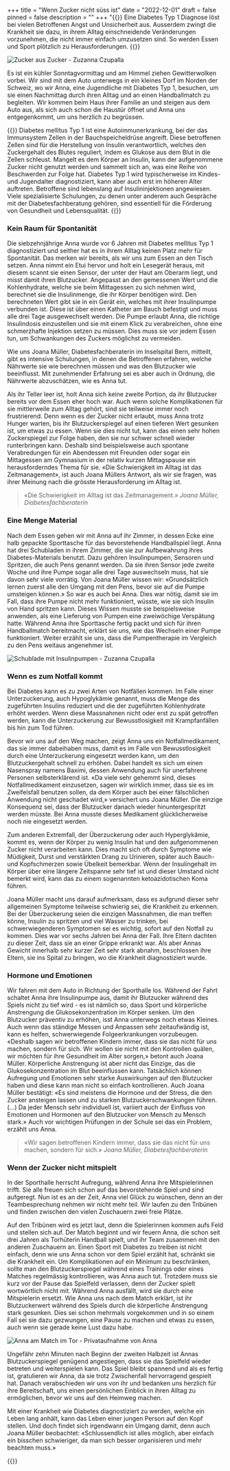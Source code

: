 +++
title = "Wenn Zucker nicht süss ist"
date = "2022-12-01"
draft = false
pinned = false
description = ""
+++
"{{<lead>}} Eine Diabetes Typ 1 Diagnose löst bei vielen Betroffenen Angst und Unsicherheit aus. Ausserdem zwingt die Krankheit sie dazu, in ihrem Alltag einschneidende Veränderungen vorzunehmen, die nicht immer einfach umzusetzen sind. So werden Essen und Sport plötzlich zu Herausforderungen. {{</lead>}}

![Zucker aus Zucker - Zuzanna Czupalla](zucker.png)

Es ist ein kühler Sonntagvormittag und am Himmel ziehen Gewitterwolken vorbei. Wir sind mit dem Auto unterwegs in ein kleines Dorf im Norden der Schweiz, wo wir Anna, eine Jugendliche mit Diabetes Typ 1, besuchen, um sie einen Nachmittag durch ihren Alltag und an einen Handballmatch zu begleiten. Wir kommen beim Haus ihrer Familie an und steigen aus dem Auto aus, als sich auch schon die Haustür öffnet und Anna uns entgegenkommt, um uns herzlich zu begrüssen.

{{<box title="Was ist Diabetes Mellitus Typ 1?">}} Diabetes mellitus Typ 1 ist eine Autoimmunerkrankung, bei der das Immunsystem Zellen in der Bauchspeicheldrüse angreift. Diese betroffenen Zellen sind für die Herstellung von Insulin verantwortlich, welches den Zuckergehalt des Blutes reguliert, indem es Glukose aus dem Blut in die Zellen schleust. Mangelt es dem Körper an Insulin, kann der aufgenommene Zucker nicht genutzt werden und sammelt sich an, was eine Reihe von Beschwerden zur Folge hat. Diabetes Typ 1 wird typischerweise im Kindes- und Jugendalter diagnostiziert, kann aber auch erst im höheren Alter auftreten. Betroffene sind lebenslang auf Insulininjektionen angewiesen. Viele spezialisierte Schulungen, zu denen unter anderem auch Gespräche mit der Diabetesfachberatung gehören, sind essentiell für die Förderung von Gesundheit und Lebensqualität. {{</box>}} 

### Kein Raum für Spontanität

Die siebzehnjährige Anna wurde vor 6 Jahren mit Diabetes mellitus Typ 1 diagnostiziert und seither hat es in ihrem Alltag keinen Platz mehr für Spontanität. Das merken wir bereits, als wir uns zum Essen an den Tisch setzen. Anna nimmt ein Etui hervor und holt ein Lesegerät heraus, mit diesem scannt sie einen Sensor, der unter der Haut am Oberarm liegt, und misst damit ihren Blutzucker. Angepasst an den gemessenen Wert und die Kohlenhydrate, welche sie beim Mittagessen zu sich nehmen wird, berechnet sie die Insulinmenge, die ihr Körper benötigen wird. Den berechneten Wert gibt sie in ein Gerät ein, welches mit ihrer Insulinpumpe verbunden ist. Diese ist über einen Katheter am Bauch befestigt und muss alle drei Tage ausgewechselt werden. Die Pumpe erlaubt Anna, die richtige Insulindosis einzustellen und sie mit einem Klick zu verabreichen, ohne eine schmerzhafte Injektion setzen zu müssen. Dies muss sie vor jedem Essen tun, um Schwankungen des Zuckers möglichst zu vermeiden.    

Wie uns Joana Müller, Diabetesfachberaterin im Inselspital Bern, mitteilt, gibt es intensive Schulungen, in denen die Betroffenen erfahren, welche Nährwerte sie wie berechnen müssen und was den Blutzucker wie beeinflusst. Mit zunehmender Erfahrung sei es aber auch in Ordnung, die Nährwerte abzuschätzen, wie es Anna tut.    

Als ihr Teller leer ist, holt Anna sich keine zweite Portion, da ihr Blutzucker bereits vor dem Essen eher hoch war. Auch wenn solche Komplikationen für sie mittlerweile zum Alltag gehört, sind sie teilweise immer noch frustrierend. Denn wenn es der Zucker nicht erlaubt, muss Anna trotz Hunger warten, bis ihr Blutzuckerspiegel auf einen tieferen Wert gesunken ist, um etwas zu essen. Wenn sie dies nicht tut, kann das einen sehr hohen Zuckerspiegel zur Folge haben, den sie nur schwer schnell wieder runterbringen kann. Deshalb sind beispielsweise auch spontane Verabredungen für ein Abendessen mit Freunden oder sogar ein Mittagessen am Gymnasium in der relativ kurzen Mittagspause ein herausforderndes Thema für sie. «Die Schwierigkeit im Alltag ist das Zeitmanagement», ist auch Joana Müllers Antwort, als wir sie fragen, was ihrer Meinung nach die grösste Herausforderung im Alltag ist.  

> «Die Schwierigkeit im Alltag ist das Zeitmanagement.» *Joana Müller, Diabetesfachberaterin*

### Eine Menge Material

Nach dem Essen gehen wir mit Anna auf ihr Zimmer, in dessen Ecke eine halb gepackte Sporttasche für das bevorstehende Handballspiel liegt. Anna hat drei Schubladen in ihrem Zimmer, die sie zur Aufbewahrung ihres Diabetes-Materials benutzt. Dazu gehören Insulinpumpen, Sensoren und Spritzen, die auch Pens genannt werden. Da sie ihren Sensor jede zweite Woche und ihre Pumpe sogar alle drei Tage auswechseln muss, hat sie davon sehr viele vorrätig. Von Joana Müller wissen wir: «Grundsätzlich lernen zuerst alle den Umgang mit den Pens, bevor sie auf die Pumpe umsteigen können.» So war es auch bei Anna. Dies war nötig, damit sie im Fall, dass ihre Pumpe nicht mehr funktioniert, wüsste, wie sie sich Insulin von Hand spritzen kann. Dieses Wissen musste sie beispielsweise anwenden, als eine Lieferung von Pumpen eine zweiwöchige Verspätung hatte. Während Anna ihre Sporttasche fertig packt und sich für ihren Handballmatch bereitmacht, erklärt sie uns, wie das Wechseln einer Pumpe funktioniert. Weiter erzählt sie uns, dass die Pumpentherapie im Vergleich zu den Pens weitaus angenehmer ist. 

![Schublade mit Insulinpumpen - Zuzanna Czupalla](schublade.png)

### Wenn es zum Notfall kommt

Bei Diabetes kann es zu zwei Arten von Notfällen kommen. Im Falle einer Unterzuckerung, auch Hypoglykämie genannt, muss die Menge des zugeführten Insulins reduziert und die der zugeführten Kohlenhydrate erhöht werden. Wenn diese Massnahmen nicht oder erst zu spät getroffen werden, kann die Unterzuckerung zur Bewusstlosigkeit mit Krampfanfällen bis hin zum Tod führen.   

Bevor wir uns auf den Weg machen, zeigt Anna uns ein Notfallmedikament, das sie immer dabeihaben muss, damit es im Falle von Bewusstlosigkeit durch eine Unterzuckerung eingesetzt werden kann, um den Blutzuckergehalt schnell zu erhöhen. Dabei handelt es sich um einen Nasenspray namens Baximi, dessen Anwendung auch für unerfahrene Personen selbsterklärend ist. «Da viele sehr gehemmt sind, dieses Notfallmedikament einzusetzen, sagen wir wirklich immer, dass sie es im Zweifelsfall benutzen sollen, da dem Körper auch bei einer fälschlichen Anwendung nicht geschadet wird,» versichert uns Joana Müller. Die einzige Konsequenz sei, dass der Blutzucker danach wieder hinuntergespritzt werden müsste. Bei Anna musste dieses Medikament glücklicherweise noch nie eingesetzt werden.     

Zum anderen Extremfall, der Überzuckerung oder auch Hyperglykämie, kommt es, wenn der Körper zu wenig Insulin hat und den aufgenommenen Zucker nicht verarbeiten kann. Dies macht sich oft durch Symptome wie Müdigkeit, Durst und verstärkten Drang zu Urinieren, später auch Bauch- und Kopfschmerzen sowie Übelkeit bemerkbar. Wenn der Insulingehalt im Körper über eine längere Zeitspanne sehr tief ist und dieser Umstand nicht bemerkt wird, kann das zu einem sogenannten ketoazidotischen Koma führen.    

Joana Müller macht uns darauf aufmerksam, dass es aufgrund dieser sehr allgemeinen Symptome teilweise schwierig sei, die Krankheit zu erkennen. Bei der Überzuckerung seien die einzigen Massnahmen, die man treffen könne, Insulin zu spritzen und viel Wasser zu trinken, bei schwerwiegenderen Symptomen sei es wichtig, sofort auf den Notfall zu kommen. Dies war vor sechs Jahren bei Anna der Fall. Ihre Eltern dachten zu dieser Zeit, dass sie an einer Grippe erkrankt war. Als aber Annas Gewicht innerhalb sehr kurzer Zeit sehr stark abnahm, beschlossen ihre Eltern, sie ins Spital zu bringen, wo die Krankheit diagnostiziert wurde. 

### Hormone und Emotionen

Wir fahren mit dem Auto in Richtung der Sporthalle los. Während der Fahrt schaltet Anna ihre Insulinpumpe aus, damit ihr Blutzucker während des Spiels nicht zu tief wird - es ist nämlich so, dass Sport und körperliche Anstrengung die Glukosekonzentration im Körper senken. Um den Blutzucker präventiv zu erhöhen, isst Anna unterwegs noch etwas Kleines. Auch wenn das ständige Messen und Anpassen sehr zeitaufwändig ist, kann es helfen, schwerwiegende Folgeerkrankungen vorzubeugen. «Deshalb sagen wir betroffenen Kindern immer, dass sie das nicht für uns machen, sondern für sich. Wir wollen sie nicht mit den Kontrollen quälen, wir möchten für ihre Gesundheit im Alter sorgen,» betont auch Joana Müller. Körperliche Anstrengung ist aber nicht das Einzige, das die Glukosekonzentration im Blut beeinflussen kann. Tatsächlich können Aufregung und Emotionen sehr starke Auswirkungen auf den Blutzucker haben und diese kann man nicht so einfach kontrollieren. Auch Joana Müller bestätigt: «Es sind meistens die Hormone und der Stress, die den Zucker ansteigen lassen und zu starken Blutzuckerschwankungen führen. (…) Da jeder Mensch sehr individuell ist, variiert auch der Einfluss von Emotionen und Hormonen auf den Blutzucker von Mensch zu Mensch stark.» Auch vor wichtigen Prüfungen in der Schule sei das ein Problem, erzählt uns Anna.  

> «Wir sagen betroffenen Kindern immer, dass sie das nicht für uns machen, sondern für sich.» *Joana Müller, Diabetesfachberaterin*

### Wenn der Zucker nicht mitspielt

In der Sporthalle herrscht Aufregung, während Anna ihre Mitspielerinnen trifft. Sie alle freuen sich schon auf das bevorstehende Spiel und sind aufgeregt. Nun ist es an der Zeit, Anna viel Glück zu wünschen, denn an der Teambesprechung nehmen wir nicht mehr teil. Wir laufen zu den Tribünen und finden zwischen den vielen Zuschauern zwei freie Plätze.  

Auf den Tribünen wird es jetzt laut, denn die Spielerinnen kommen aufs Feld und stellen sich auf. Der Match beginnt und wir feuern Anna, die schon seit drei Jahren als Torhüterin Handball spielt, und ihr Team zusammen mit den anderen Zuschauern an. Einen Sport mit Diabetes zu treiben ist nicht einfach, denn wie uns Anna schon vor dem Spiel erzählt hat, schränkt sie die Krankheit ein. Um Komplikationen auf ein Minimum zu beschränken, sollte man den Blutzuckerspiegel während eines Trainings oder eines Matches regelmässig kontrollieren, was Anna auch tut. Trotzdem muss sie kurz vor der Pause das Spielfeld verlassen, denn der Zucker spielt wortwörtlich nicht mit. Während Anna ausfällt, wird sie durch eine Mitspielerin ersetzt. Wie Anna uns nach dem Match erklärt, ist ihr Blutzuckerwert während des Spiels durch die körperliche Anstrengung stark gesunken. Dies sei schon mehrmals vorgekommen und in so einem Fall sei sie dazu gezwungen, eine Pause zu machen und etwas zu essen, auch wenn sie gerade keine Lust dazu habe.

![Anna am Match im Tor - Privataufnahme von Anna](match.jpg)

Ungefähr zehn Minuten nach Beginn der zweiten Halbzeit ist Annas Blutzuckerspiegel genügend angestiegen, dass sie das Spielfeld wieder betreten und weiterspielen kann. Das Spiel bleibt spannend und als es fertig ist, gratulieren wir Anna, da sie trotz Zwischenfall hervorragend gespielt hat. Danach verabschieden wir uns von ihr und bedanken uns herzlich für ihre Bereitschaft, uns einen persönlichen Einblick in ihren Alltag zu ermöglichen, bevor wir uns auf den Heimweg machen. 

Mit einer Krankheit wie Diabetes diagnostiziert zu werden, welche ein Leben lang anhält, kann das Leben einer jungen Person auf den Kopf stellen. Und doch findet sich irgendwann ein Umgang damit, denn auch Joana Müller beobachtet: «Schlussendlich ist alles möglich, aber einfach ein bisschen schwieriger, da man sich besser organisieren und mehr beachten muss.»

{{<youtube video_v=Xm9deTXxoMc>}}